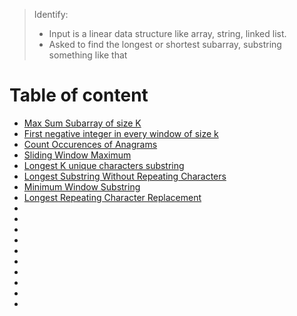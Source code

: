 > Identify:
> - Input is a linear data structure like array, string, linked list.
> - Asked to find the longest or shortest subarray, substring something like that

# Table of content
- [Max Sum Subarray of size K ](https://practice.geeksforgeeks.org/problems/max-sum-subarray-of-size-k5313/1)
- [First negative integer in every window of size k](https://practice.geeksforgeeks.org/problems/first-negative-integer-in-every-window-of-size-k3345/1#)
- [Count Occurences of Anagrams](https://practice.geeksforgeeks.org/problems/count-occurences-of-anagrams5839/1#)
- [Sliding Window Maximum](https://www.interviewbit.com/problems/sliding-window-maximum/#)
- [Longest K unique characters substring](https://practice.geeksforgeeks.org/problems/longest-k-unique-characters-substring0853/1)
- [Longest Substring Without Repeating Characters](https://leetcode.com/problems/longest-substring-without-repeating-characters/)
- [Minimum Window Substring](https://leetcode.com/problems/minimum-window-substring/)
- [Longest Repeating Character Replacement](https://leetcode.com/problems/longest-repeating-character-replacement/)
- []()
- []()
- []()
- []()
- []()
- []()
- []()
- []()
- []()
- []()
